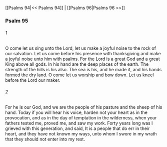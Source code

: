 [[Psalms 94|<< Psalms 94]]  |  [[Psalms 96|Psalms 96 >>]]

### Psalm 95
###### 1
O come let us sing unto the Lord, let us make a joyful noise to the rock of our salvation. Let us come before his presence with thanksgiving and make a joyful noise unto him with psalms. For the Lord is a great God and a great King above all gods. In his hand are the deep places of the earth. The strength of the hills is his also. The sea is his, and he made it, and his hands formed the dry land. O come let us worship and bow down. Let us kneel before the Lord our maker.

###### 2
For he is our God, and we are the people of his pasture and the sheep of his hand. Today if you will hear his voice, harden not your heart as in the provocation, and as in the day of temptation in the wilderness, when your fathers tested me, proved me, and saw my work. Forty years long was I grieved with this generation, and said, It is a people that do err in their heart, and they have not known my ways, unto whom I swore in my wrath that they should not enter into my rest.